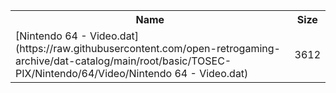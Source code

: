 <table>
<tr><th>Name</th><th>Size</th></tr>
<tr><td>[Nintendo 64 - Video.dat](https://raw.githubusercontent.com/open-retrogaming-archive/dat-catalog/main/root/basic/TOSEC-PIX/Nintendo/64/Video/Nintendo 64 - Video.dat)</td><td>3612</td></tr>
</table>
